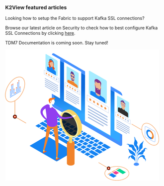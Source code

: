### K2View featured articles

Looking how to setup the Fabric to support Kafka SSL connections?


Browse our latest article on Security to check how to best configure Kafka SSL Connections by clicking [here](https://support.k2view.com/Academy_6.4/articles/99_fabric_infras/devops/06_fabric_kafkaSSL_support.html).


TDM7 Documentation is coming soon. Stay tuned!

![image](images/img5.png)

